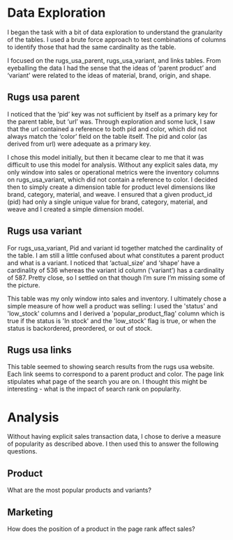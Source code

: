 # Data Exploration
I began the task with a bit of data exploration to understand the granularity of the tables. I used a brute force approach to test combinations of columns to identify those that had the same cardinality as the table. 

I focused on the rugs_usa_parent, rugs_usa_variant, and links tables. From eyeballing the data I had the sense that the ideas of ‘parent product’ and ‘variant’ were related to the ideas of material, brand, origin, and shape.

## Rugs usa parent
I noticed that the ‘pid’ key was not sufficient by itself as a primary key for the parent table, but ‘url’ was. Through exploration and some luck, I saw that the url contained a reference to both pid and color, which did not always match the ‘color’ field on the table itself. The pid and color (as derived from url) were adequate as a primary key.

I chose this model initially, but then it became clear to me that it was difficult to use this model for analysis. Without any explicit sales data, my only window into sales or operational metrics were the inventory columns on rugs_usa_variant, which did not contain a reference to color. I decided then to simply create a dimension table for product level dimensions like brand, category, material, and weave. I ensured that a given product_id (pid) had only a single unique value for brand, category, material, and weave and I created a simple dimension model.


## Rugs usa variant
For rugs_usa_variant, Pid and variant id together matched the cardinality of the table. I am still a little confused about what constitutes a parent product and what is a variant.  I noticed that ‘actual_size’ and ‘shape’ have a cardinality of 536 whereas the variant id column (‘variant’) has a cardinality of 587. Pretty close, so I settled on that though I’m sure I’m missing some of the picture.

This table was my only window into sales and inventory. I ultimately chose a simple measure of how well a product was selling: I used the 'status' and 'low_stock' columns and I derived a 'popular_product_flag' column which is true if the status is 'In stock' and the 'low_stock' flag is true, or when the status is backordered, preordered, or out of stock.

## Rugs usa links
This table seemed to showing search results from the rugs usa website. Each link seems to correspond to a parent product and color. The page link stipulates what page of the search you are on. I thought this might be interesting - what is the impact of search rank on popularity. 


# Analysis
Without having explicit sales transaction data, I chose to derive a measure of popularity as described above. I then used this to answer the following questions.

## Product
What are the most popular products and variants?

## Marketing 
How does the position of a product in the page rank affect sales?